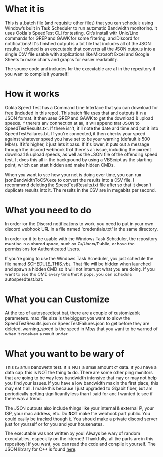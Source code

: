 # What it is
This is a .batch file (and requisite other files) that you can schedule using Window's built in Task Scheduler to run automatic Bandwidth monitoring. It uses Ookla's SpeedTest CLI for testing, Git's install with Unix/Linx commands for GREP and GAWK for some filtering, and Discord for notifications! It's finished output is a txt file that includes all of the JSON results. Included is an executable that converts all the JSON outputs into a single CSV file usable with applications like Microsoft Excel and Google Sheets to make charts and graphs for easier readability.

The source code and includes for the executable are all in the repository if you want to compile it yourself!


# How it works
Ookla Speed Test has a Command Line Interface that you can download for free (included in this repo). This batch file uses that and outputs it in a JSON format. It then uses GREP and GAWK to get the download & upload speeds. If there's any connection at all, it will append that JSON to SpeedTestResults.txt. If there isn't, it'll note the date and time and put it into SpeedTestFailures.txt. If you're connected, it then checks your speed against whatever speed you have set to be your warning (default is 500 Mb/s). If it's higher, it just lets it pass. If it's lower, it puts out a message through the discord webhook that there's an issue, including the current download & upload speeds, as well as the JSON file of the offending speed test. It does this all in the background by using a VBScript as the starting point, which can start hidden and make hidden CMDs.

When you want to see how your net is doing over time, you can run jsonBandwidthToCSV.exe to convert the results into a CSV file. I recommend deleting the SpeedTestResults.txt file after so that it doesn't duplicate results into it. The results in the CSV are in megabits per second.

# What you need to do
In order for the Discord notifications to work, you need to put in your own discord webhook URL in a file named 'credentials.txt' in the same directory.

In order for it to be usable with the Windows Task Scheduler, the repository must be in a shared space, such as C:/Users/Public, or have the permissions for Authenticated Users.

If you're going to use the Windows Task Scheduler, you just schedule the file named SCHEDULE_THIS.vbs. That file will be hidden when launched and spawn a hidden CMD so it will not interrupt what you are doing. If you want to see the CMD every time that it pops, you can schedule autospeedtest.bat.


# What you can Customize
At the top of autospeedtest.bat, there are a couple of customizable parameters. max_file_size is the biggest you want to allow the SpeedTestResults.json or SpeedTestFailures.json to get before they are deleted. warning_speed is the speed in Mb/s that you want to be warned of when it receives a result under.

# What you want to be wary of
This IS a full bandwidth test. It is NOT a small amount of data. If you have a data cap, this is NOT the thing to do. There are some other ping monitors that are going to be way less bandwidth intensive that may or may not help you find your issues. If you have a low bandwidth max in the first place, this may eat it all. I made this because I just upgraded to Gigabit fiber, but am periodically getting significantly less than I paid for and I wanted to see if there was a trend.

The JSON outputs also include things like your internal & external IP, your ISP, your mac address, etc. Do **NOT** make the webhook part public. You could easily be tracked though it. You should make a private discord server just for yourself or for you and your housemates.

The executable was not written by you! Always be wary of random executables, especially on the internet! Thankfully, all the parts are in this repository! If you want, you can read the code and compile it yourself. The JSON library for C++ is found [here](https://github.com/nlohmann/json).
